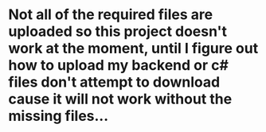 # Not all of the required files are uploaded so this project doesn't work at the moment, until I figure out how to upload my backend or c# files don't attempt to download cause it will not work without the missing files...